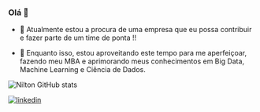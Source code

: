 ### Olá 👋



- 🔭 Atualmente estou a procura de uma empresa que eu possa contribuir e fazer parte de um time de ponta !!

- 🌱 Enquanto isso, estou aproveitando este tempo para me aperfeiçoar, fazendo meu MBA e aprimorando meus conhecimentos em Big Data, Machine Learning e Ciência de Dados.

![Nilton GitHub stats](https://github-readme-stats.vercel.app/api?username=ncnilton&show_icons=true&theme=dracula)

[![linkedin](https://img.shields.io/badge/LinkedIn-0077B5?style=for-the-badge&logo=linkedin&logoColor=white)](https://www.linkedin.com/in/nilton-c-b6ab2484/)
